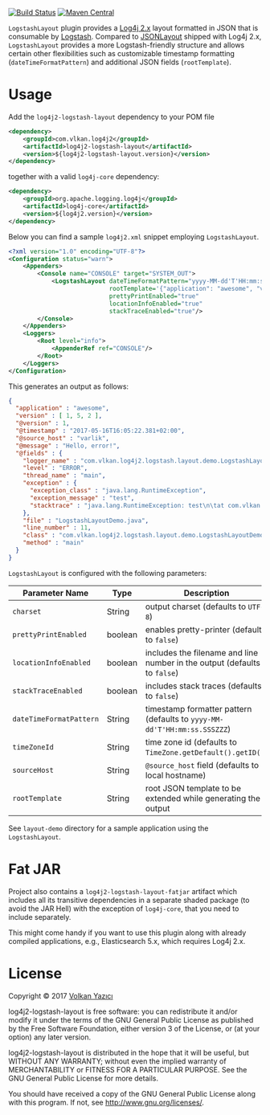 [![Build Status](https://secure.travis-ci.org/vy/log4j2-logstash-layout.svg)](http://travis-ci.org/vy/hrrs)
[![Maven Central](https://img.shields.io/maven-central/v/com.vlkan.log4j2/log4j2-logstash-layout-parent.svg)](https://search.maven.org/#search%7Cga%7C1%7Cg%3A%22com.vlkan.log4j2%22)

`LogstashLayout` plugin provides a [Log4j 2.x](https://logging.apache.org/log4j/2.x/)
layout formatted in JSON that is consumable by
[Logstash](https://www.elastic.co/products/logstash). Compared to
[JSONLayout](https://logging.apache.org/log4j/2.x/manual/layouts.html#JSONLayout)
shipped with Log4j 2.x, `LogstashLayout` provides a more Logstash-friendly
structure and allows certain other flexibilities such as customizable
timestamp formatting (`dateTimeFormatPattern`) and additional JSON fields
(`rootTemplate`).

# Usage

Add the `log4j2-logstash-layout` dependency to your POM file

```xml
<dependency>
    <groupId>com.vlkan.log4j2</groupId>
    <artifactId>log4j2-logstash-layout</artifactId>
    <version>${log4j2-logstash-layout.version}</version>
</dependency>
```

together with a valid `log4j-core` dependency:

```xml
<dependency>
    <groupId>org.apache.logging.log4j</groupId>
    <artifactId>log4j-core</artifactId>
    <version>${log4j2.version}</version>
</dependency>
```

Below you can find a sample `log4j2.xml` snippet employing `LogstashLayout`.

```xml
<?xml version="1.0" encoding="UTF-8"?>
<Configuration status="warn">
    <Appenders>
        <Console name="CONSOLE" target="SYSTEM_OUT">
            <LogstashLayout dateTimeFormatPattern="yyyy-MM-dd'T'HH:mm:ss.SSSZZZ"
                            rootTemplate='{"application": "awesome", "version": [1, 5, 2]}'
                            prettyPrintEnabled="true"
                            locationInfoEnabled="true"
                            stackTraceEnabled="true"/>
        </Console>
    </Appenders>
    <Loggers>
        <Root level="info">
            <AppenderRef ref="CONSOLE"/>
        </Root>
    </Loggers>
</Configuration>
```

This generates an output as follows:

```json
{
  "application" : "awesome",
  "version" : [ 1, 5, 2 ],
  "@version" : 1,
  "@timestamp" : "2017-05-16T16:05:22.381+02:00",
  "@source_host" : "varlik",
  "@message" : "Hello, error!",
  "@fields" : {
    "logger_name" : "com.vlkan.log4j2.logstash.layout.demo.LogstashLayoutDemo",
    "level" : "ERROR",
    "thread_name" : "main",
    "exception" : {
      "exception_class" : "java.lang.RuntimeException",
      "exception_message" : "test",
      "stacktrace" : "java.lang.RuntimeException: test\n\tat com.vlkan.log4j2.logstash.layout.demo.LogstashLayoutDemo.main(LogstashLayoutDemo.java:10)\n"
    },
    "file" : "LogstashLayoutDemo.java",
    "line_number" : 11,
    "class" : "com.vlkan.log4j2.logstash.layout.demo.LogstashLayoutDemo",
    "method" : "main"
  }
}
```

`LogstashLayout` is configured with the following parameters:

| Parameter Name | Type | Description |
|----------------|------|-------------|
| `charset` | String | output charset (defaults to `UTF-8`) |
| `prettyPrintEnabled` | boolean | enables pretty-printer (defaults to `false`) |
| `locationInfoEnabled` | boolean | includes the filename and line number in the output (defaults to `false`) |
| `stackTraceEnabled` | boolean | includes stack traces (defaults to `false`) |
| `dateTimeFormatPattern` | String | timestamp formatter pattern (defaults to `yyyy-MM-dd'T'HH:mm:ss.SSSZZZ`) |
| `timeZoneId` | String | time zone id (defaults to `TimeZone.getDefault().getID()`) |
| `sourceHost` | String | `@source_host` field (defaults to local hostname) |
| `rootTemplate` | String | root JSON template to be extended while generating the output |

See `layout-demo` directory for a sample application using the `LogstashLayout`.

Fat JAR
=======

Project also contains a `log4j2-logstash-layout-fatjar` artifact which
includes all its transitive dependencies in a separate shaded package (to
avoid the JAR Hell) with the exception of `log4j-core`, that you need to
include separately.

This might come handy if you want to use this plugin along with already
compiled applications, e.g., Elasticsearch 5.x, which requires Log4j 2.x.

# License

Copyright &copy; 2017 [Volkan Yazıcı](http://vlkan.com/)

log4j2-logstash-layout is free software: you can redistribute it and/or modify
it under the terms of the GNU General Public License as published by the Free
Software Foundation, either version 3 of the License, or (at your option) any
later version.

log4j2-logstash-layout is distributed in the hope that it will be useful, but
WITHOUT ANY WARRANTY; without even the implied warranty of MERCHANTABILITY or
FITNESS FOR A PARTICULAR PURPOSE. See the GNU General Public License for more
details.

You should have received a copy of the GNU General Public License along with
this program. If not, see http://www.gnu.org/licenses/.
